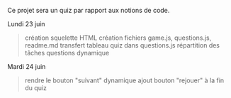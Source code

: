 Ce projet sera un quiz par rapport aux notions de code.


Lundi 23 juin

> création squelette HTML
> création fichiers game.js, questions.js, readme.md
> transfert tableau quiz dans questions.js
> répartition des tâches
> questions dynamique


Mardi 24 juin

> rendre le bouton "suivant" dynamique
> ajout bouton "rejouer" à la fin du quiz
